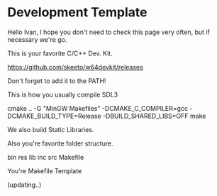 # Development Template

Hello Ivan, I hope you don't need to check this page very often, but if necessary we're go. 

This is your favorite C/C++ Dev. Kit.

https://github.com/skeeto/w64devkit/releases

Don't forget to add it to the PATH!

This is how you usually compile SDL3

cmake .. -G "MinGW Makefiles" -DCMAKE_C_COMPILER=gcc -DCMAKE_BUILD_TYPE=Release -DBUILD_SHARED_LIBS=OFF
make

We also build Static Libraries.

Also you're favorite folder structure.

bin
res
lib
inc
src
Makefile

You're Makefile Template

(updating..)
